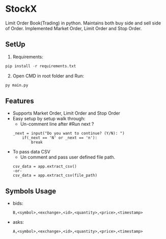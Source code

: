 # StockX
Limit Order Book(Trading) in python. Maintains both buy side and sell side of Order.  Implemented Market Order, Limit Order and Stop Order.

## SetUp
1. Requirements:
```python
pip install -r requirements.txt
```
2. Open CMD in root folder and Run:
```python
py main.py
```

## Features
* Supports Market Order, Limit Order and Stop Order
* Easy setup by setup walk through:
    - Un-comment line after #Run next ?
    ```
    _next = input("Do you want to continue? (Y/N): ")
        if(_next == 'N' or _next == 'n'):
            break
    ```
* To pass data CSV
    - Un comment and pass user defined file path.
    ```
    csv_data = app.extract_csv()
    -or-
    csv_data = app.extract_csv(file_path)
    ```

## Symbols Usage

* bids:

	`B,<symbol>,<exchange>,<id>,<quantity>,<price>,<timestamp>`

* asks:

	`A,<symbol>,<exchange>,<id>,<quantity>,<price>,<timestamp>`
